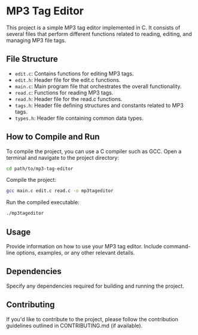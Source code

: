 
# MP3 Tag Editor

This project is a simple MP3 tag editor implemented in C. It consists of several files that perform different functions related to reading, editing, and managing MP3 file tags.

## File Structure

- `edit.c`: Contains functions for editing MP3 tags.
- `edit.h`: Header file for the edit.c functions.
- `main.c`: Main program file that orchestrates the overall functionality.
- `read.c`: Functions for reading MP3 tags.
- `read.h`: Header file for the read.c functions.
- `tags.h`: Header file defining structures and constants related to MP3 tags.
- `types.h`: Header file containing common data types.

## How to Compile and Run

To compile the project, you can use a C compiler such as GCC. Open a terminal and navigate to the project directory:

```bash
cd path/to/mp3-tag-editor
```

Compile the project:

```bash
gcc main.c edit.c read.c -o mp3tageditor
```

Run the compiled executable:

```bash
./mp3tageditor
```

## Usage

Provide information on how to use your MP3 tag editor. Include command-line options, examples, or any other relevant details.

## Dependencies

Specify any dependencies required for building and running the project.

## Contributing

If you'd like to contribute to the project, please follow the contribution guidelines outlined in CONTRIBUTING.md (if available).

